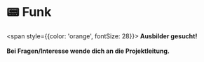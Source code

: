 # 📟 Funk

<span style={{color: 'orange', fontSize: 28}}><b>
Ausbilder gesucht! <br></br>
Bei Fragen/Interesse wende dich an die Projektleitung.
</b></span>